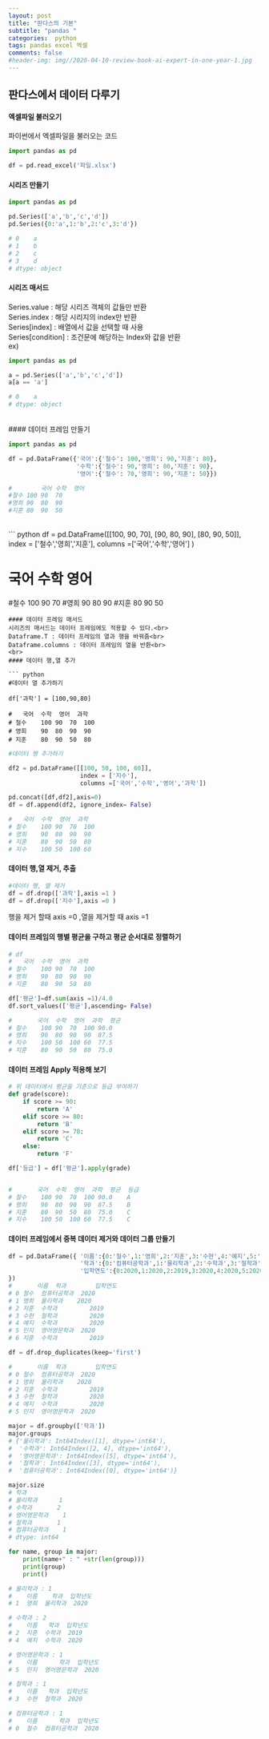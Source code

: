 ```yaml
---  
layout: post  
title: "판다스의 기본"  
subtitle: "pandas "  
categories:  python  
tags: pandas excel 엑셀 
comments: false  
#header-img: img//2020-04-10-review-book-ai-expert-in-one-year-1.jpg  
---  
```


## 판다스에서 데이터 다루기

#### 엑셀파일 불러오기

파이썬에서 엑셀파일을 불러오는 코드 
``` python
import pandas as pd

df = pd.read_excel('파일.xlsx')
```
#### 시리즈 만들기
``` python
import pandas as pd

pd.Series(['a','b','c','d'])
pd.Series({0:'a',1:'b',2:'c',3:'d'})

# 0    a
# 1    b
# 2    c
# 3    d
# dtype: object
```


#### 시리즈 매서드
Series.value : 해당 시리즈 객체의 값들만 반환<br>
Series.index : 해당 시리지의 index만 반환<br>
Series[index] :  배열에서 값을 선택할 때 사용 <br>
Series[condition] : 조건문에 해당하는 Index와 값을 반환 <br>
ex)
``` python
import pandas as pd

a = pd.Series(['a','b','c','d'])
a[a == 'a']

# 0    a
# dtype: object
```
<br>
#### 데이터 프레임 만들기

``` python
import pandas as pd

df = pd.DataFrame({'국어':{'철수': 100,'영희': 90,'지훈': 80},
                   '수학':{'철수': 90,'영희': 80,'지훈': 90},
                   '영어':{'철수': 70,'영희': 90,'지훈': 50}})

#        국어	수학	영어
#철수	100	90	70
#영희	90	80	90
#지훈	80	90	50
```
<br>
``` python
df = pd.DataFrame([[100, 90, 70],
                    [90, 80, 90],
                    [80, 90, 50]], 
                   index = ['철수','영희','지훈'],
                   columns =['국어','수학','영어'] )

#        국어	수학	영어
#철수	100	90	70
#영희	90	80	90
#지훈	80	90	50
```
#### 데이터 프레임 매서드
시리즈의 매서드는 데이터 프레임에도 적용할 수 있다.<br>
Dataframe.T : 데이터 프레임의 열과 행을 바꿔줌<br>
Dataframe.columns : 데이터 프레임의 열을 반환<br>
<br>
#### 데이터 행,열 추가

``` python
#데이터 열 추가하기

df['과학'] = [100,90,80]

# 	국어	수학	영어	과학
# 철수	100	90	70	100
# 영희	90	80	90	90
# 지훈	80	90	50	80
```

``` python
#데이터 행 추가하기

df2 = pd.DataFrame([[100, 50, 100, 60]],
                    index = ['지수'],
                    columns =['국어','수학','영어','과학'])

pd.concat([df,df2],axis=0)
df = df.append(df2, ignore_index= False)

# 	국어	수학	영어	과학
# 철수	100	90	70	100
# 영희	90	80	90	90
# 지훈	80	90	50	80
# 지수	100	50	100	60
```
#### 데이터 행,열 제거, 추출
``` python
#데이터 행, 열 제거
df = df.drop(['과학'],axis =1 )
df = df.drop(['지수'],axis =0 )
```
행을 제거 할때 axis =0 ,열을 제거할 때 axis =1 

#### 데이터 프레임의 행별 평균을 구하고 평균 순서대로 정렬하기

```python
# df 
# 	국어	수학	영어	과학
# 철수	100	90	70	100
# 영희	90	80	90	90
# 지훈	80	90	50	80

df['평균']=df.sum(axis =1)/4.0
df.sort_values(['평균'],ascending= False)

#       국어	수학	영어	과학	평균
# 철수	100	90	70	100	90.0
# 영희	90	80	90	90	87.5
# 지수	100	50	100	60	77.5
# 지훈	80	90	50	80	75.0
```

#### 데이터 프레임 Apply 적용해 보기
```python
# 위 데이터에서 평균을 기준으로 등급 부여하기
def grade(score):
    if score >= 90:
        return 'A'
    elif score >= 80:
        return 'B'
    elif score >= 70:
        return 'C'
    else:
        return 'F'

df['등급'] = df['평균'].apply(grade)


#       국어	수학	영어	과학	평균	등급
# 철수	100	90	70	100	90.0	A
# 영희	90	80	90	90	87.5	B
# 지훈	80	90	50	80	75.0	C
# 지수	100	50	100	60	77.5	C
```
#### 데이터 프레임에서 중복 데이터 제거와 데이터 그룹 만들기

```python
df = pd.DataFrame({ '이름':{0:'철수',1:'영희',2:'지훈',3:'수현',4:'예지',5:'민지',6:'지훈'},
                    '학과':{0:'컴퓨터공학과',1:'물리학과',2:'수학과',3:'철학과',4:'수학과',5:'영어영문학과',6:'수학과'},
                    '입학연도':{0:2020,1:2020,2:2019,3:2020,4:2020,5:2020,6:2019}
})
#       이름	학과	      입학연도
# 0	철수	컴퓨터공학과	2020
# 1	영희	물리학과	2020
# 2	지훈	수학과	        2019
# 3	수현	철학과	        2020
# 4	예지	수학과	        2020
# 5	민지	영어영문학과	2020
# 6	지훈	수학과	        2019

df = df.drop_duplicates(keep='first')

#       이름	학과	      입학연도
# 0	철수	컴퓨터공학과	2020
# 1	영희	물리학과	2020
# 2	지훈	수학과	        2019
# 3	수현	철학과	        2020
# 4	예지	수학과	        2020
# 5	민지	영어영문학과	2020

major = df.groupby(['학과'])
major.groups
# {'물리학과': Int64Index([1], dtype='int64'),
#  '수학과': Int64Index([2, 4], dtype='int64'),
#  '영어영문학과': Int64Index([5], dtype='int64'),
#  '철학과': Int64Index([3], dtype='int64'),
#  '컴퓨터공학과': Int64Index([0], dtype='int64')}

major.size
# 학과
# 물리학과      1
# 수학과       2
# 영어영문학과    1
# 철학과       1
# 컴퓨터공학과    1
# dtype: int64

for name, group in major:
    print(name+" : " +str(len(group)))
    print(group)
    print()

# 물리학과 : 1
#    이름    학과  입학년도
# 1  영희  물리학과  2020

# 수학과 : 2
#    이름   학과  입학년도
# 2  지훈  수학과  2019
# 4  예지  수학과  2020

# 영어영문학과 : 1
#    이름      학과  입학년도
# 5  민지  영어영문학과  2020

# 철학과 : 1
#    이름   학과  입학년도
# 3  수현  철학과  2020

# 컴퓨터공학과 : 1
#    이름      학과  입학년도
# 0  철수  컴퓨터공학과  2020
```